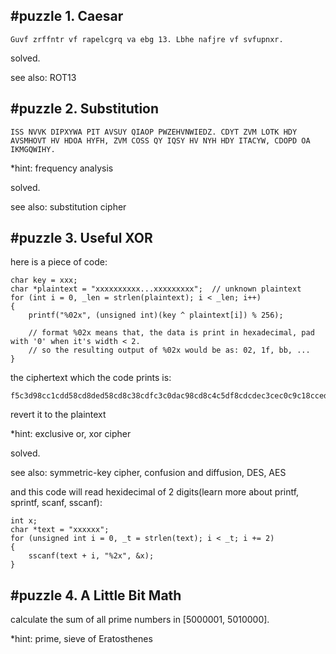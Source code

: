 #puzzle 1. Caesar
---

	Guvf zrffntr vf rapelcgrq va ebg 13. Lbhe nafjre vf svfupnxr.

solved. 

see also: ROT13

#puzzle 2. Substitution
---

	ISS NVVK DIPXYWA PIT AVSUY QIAOP PWZEHVNWIEDZ. CDYT ZVM LOTK HDY AVSMHOVT HV HDOA HYFH, ZVM COSS QY IQSY HV NYH HDY ITACYW, CDOPD OA IKMGQWIHY.

*hint: frequency analysis

solved.

see also: substitution cipher

#puzzle 3. Useful XOR
---

here is a piece of code:

	char key = xxx;
	char *plaintext = "xxxxxxxxxx...xxxxxxxxx";  // unknown plaintext
	for (int i = 0, _len = strlen(plaintext); i < _len; i++)
	{
		printf("%02x", (unsigned int)(key ^ plaintext[i]) % 256);
				
		// format %02x means that, the data is print in hexadecimal, pad with '0' when it's width < 2.
		// so the resulting output of %02x would be as: 02, 1f, bb, ...
	}

the ciphertext which the code prints is:

	f5c3d98cc1cdd58cd8ded58cd8c38cdfc3c0dac98cd8c4c5df8cdcdec3cec0c9c18cced58cd8c4c98ccadec9ddd9c9c2cfd58ccdc2cdc0d5dfc5df8cd5c3d98cc4cddac98cc0c9cddec2c9c8828ceed9d88ccd8cceded9d8c98ccac3decfc98ccdd8d8cdcfc78cced58cc9c2d9c1c9decdd8c5c2cb8ccdc0c08cdcc3dfdfc5cec0c98cc7c9d5df8cc5df8ccd8cdfc5c1dcc0c9de8cdbcdd58cc3d9d8828ce9c5d8c4c9de8cdbcdd58cd5c3d98ccfc4c3dfc9808ccfc3c2cbdecdd8d9c0cdd8c5c3c2df8d

revert it to the plaintext

*hint: exclusive or, xor cipher

solved.

see also: symmetric-key cipher, confusion and diffusion, DES, AES

and this code will read hexidecimal of 2 digits(learn more about printf, sprintf, scanf, sscanf): 

	int x;
	char *text = "xxxxxx";
    for (unsigned int i = 0, _t = strlen(text); i < _t; i += 2)
    {
        sscanf(text + i, "%2x", &x);
    }

#puzzle 4. A Little Bit Math
---

calculate the sum of all prime numbers in [5000001, 5010000].

*hint: prime, sieve of Eratosthenes

